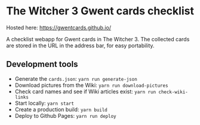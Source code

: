 # The Witcher 3 Gwent cards checklist
Hosted here: https://gwentcards.github.io/

A checklist webapp for Gwent cards in The Witcher 3. The collected cards are stored in the URL in the address bar, for
easy portability.

## Development tools
- Generate the `cards.json`: `yarn run generate-json`
- Download pictures from the Wiki: `yarn run download-pictures`
- Check card names and see if Wiki articles exist: `yarn run check-wiki-links`
- Start locally: `yarn start`
- Create a production build: `yarn build`
- Deploy to Github Pages: `yarn run deploy`


